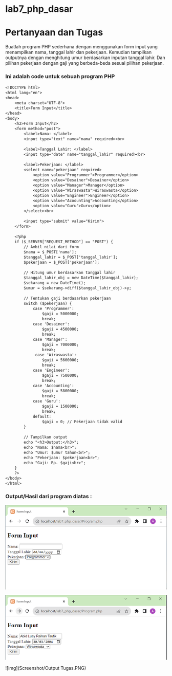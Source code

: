 # lab7_php_dasar
# Pertanyaan dan Tugas
Buatlah program PHP sederhana dengan menggunakan form input yang menampilkan
nama, tanggal lahir dan pekerjaan. Kemudian tampilkan outputnya dengan menghitung
umur berdasarkan inputan tanggal lahir. Dan pilihan pekerjaan dengan gaji yang
berbeda-beda sesuai pilihan pekerjaan.
### Ini adalah code untuk sebuah program PHP
```
<!DOCTYPE html>
<html lang="en">
<head>
    <meta charset="UTF-8">
    <title>Form Input</title>
</head>
<body>
    <h2>Form Input</h2>
    <form method="post">
        <label>Nama: </label>
        <input type="text" name="nama" required><br>

        <label>Tanggal Lahir: </label>
        <input type="date" name="tanggal_lahir" required><br>

        <label>Pekerjaan: </label>
        <select name="pekerjaan" required>
            <option value="Programmer">Programmer</option>
            <option value="Desainer">Desainer</option>
            <option value="Manager">Manager</option>
            <option value="Wiraswasta">Wiraswasta</option>
            <option value="Engineer">Engineer</option>
            <option value="Acoounting">Accounting</option>
            <option value="Guru">Guru</option>
        </select><br>

        <input type="submit" value="Kirim">
    </form>

    <?php
    if ($_SERVER["REQUEST_METHOD"] == "POST") {
        // Ambil nilai dari form
        $nama = $_POST['nama'];
        $tanggal_lahir = $_POST['tanggal_lahir'];
        $pekerjaan = $_POST['pekerjaan'];

        // Hitung umur berdasarkan tanggal lahir
        $tanggal_lahir_obj = new DateTime($tanggal_lahir);
        $sekarang = new DateTime();
        $umur = $sekarang->diff($tanggal_lahir_obj)->y;

        // Tentukan gaji berdasarkan pekerjaan
        switch ($pekerjaan) {
            case 'Programmer':
                $gaji = 5000000;
                break;
            case 'Desainer':
                $gaji = 4500000;
                break;
            case 'Manager':
                $gaji = 7000000;
                break;
             case 'Wiraswasta':
                $gaji = 5600000;
                break;
            case 'Engineer':
                $gaji = 7500000;
                break;
            case 'Accounting':
                $gaji = 5800000;
                break;
            case 'Guru':
                $gaji = 1500000;
                break;
            default:
                $gaji = 0; // Pekerjaan tidak valid
        }

        // Tampilkan output
        echo "<h3>Output:</h3>";
        echo "Nama: $nama<br>";
        echo "Umur: $umur tahun<br>";
        echo "Pekerjaan: $pekerjaan<br>";
        echo "Gaji: Rp. $gaji<br>";
    }
    ?>
</body>
</html>
```
### Output/Hasil dari program diatas :
![img](Screenshot/Tugas.PNG)

![img](Screenshot/Tugas1.PNG)

![img](Screenshot/Output Tugas.PNG)
